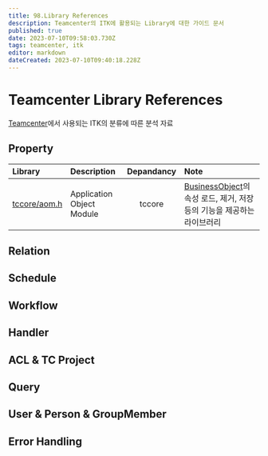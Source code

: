 ```yaml
---
title: 98.Library References
description: Teamcenter의 ITK에 활용되는 Library에 대한 가이드 문서
published: true
date: 2023-07-10T09:58:03.730Z
tags: teamcenter, itk
editor: markdown
dateCreated: 2023-07-10T09:40:18.228Z
---
```


# Teamcenter Library References

[Teamcenter](/ko/Teamcenter)에서 사용되는 ITK의 분류에 따른 분석 자료

## Property

| Library | Description | Depandancy | Note |
|:---|:---|:---:|:---|
| [tccore/aom.h](/ko/Teamcenter/LibraryRefs/aom) | Application Object Module | tccore | [BusinessObject](/ko/Teamcenter/BMIDEModels/BusinessObject)의 속성 로드, 제거, 저장등의 기능을 제공하는 라이브러리 |

## Relation

## Schedule

## Workflow

## Handler

## ACL & TC Project

## Query

## User & Person & GroupMember

## Error Handling